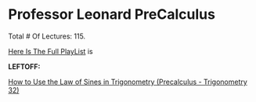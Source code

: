 # Professor Leonard PreCalculus

Total # Of Lectures: 115.

[Here Is The Full PlayList](https://www.youtube.com/playlist?list=PLDesaqWTN6ESsmwELdrzhcGiRhk5DjwLP)
is

**LEFTOFF:**

[How to Use the Law of Sines in Trigonometry (Precalculus - Trigonometry 32)](https://www.youtube.com/watch?v=-izzbKILEM0)
